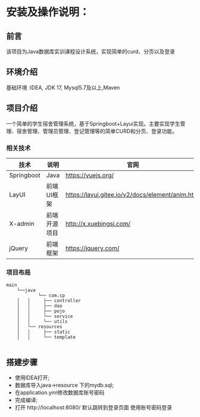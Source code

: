 # 安装及操作说明：

## 前言

该项目为Java数据库实训课程设计系统，实现简单的curd、分页以及登录

## 环境介绍

基础环境 :IDEA, JDK 17, Mysql5.7及以上,Maven

## 项目介绍

一个简单的学生宿舍管理系统，基于Springboot+Layui实现。主要实现学生管理、宿舍管理、管理员管理、登记管理等的简单CURD和分页、登录功能。

### 相关技术

| 技术       | 说明         | 官网                                             |
| ---------- | ------------ | ------------------------------------------------ |
| Springboot | Java         | https://vuejs.org/                               |
| LayUI      | 前端UI框架   | https://layui.gitee.io/v2/docs/element/anim.html |
| X-admin    | 前端开源项目 | http://x.xuebingsi.com/                          |
| jQuery     | 前端框架     | https://jquery.com/                              |

### 项目布局

```
main
	└──java
            └── com.cp
	│   │     ├── controller
	│   │	  ├── dao 
	│   │	  ├── pojo 
	│   │	  └── service 
	│   │	  └── utils 
	│   └── resources
  	│   │	  ├── static 
  	│   │	  └── template
 	
```

## 搭建步骤

- 使用IDEA打开;
- 数据库导入java->resource 下的mydb.sql;
- 在application.yml修改数据库账号密码
- 完成编译;
- 打开 http://localhost:8080/ 默认跳转到登录页面 使用账号密码登录

 
